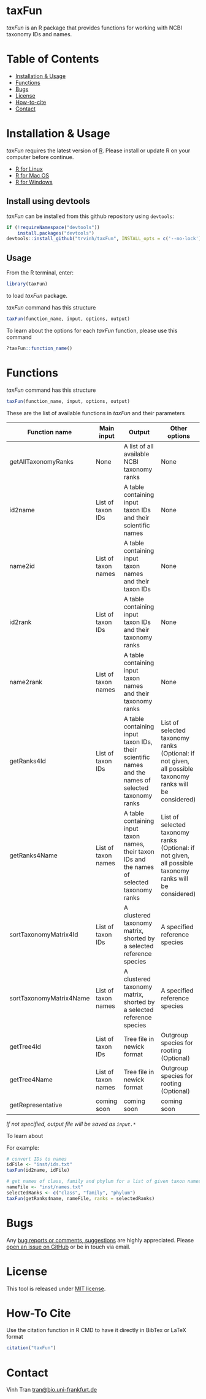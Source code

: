 # taxFun

*taxFun* is an R package that provides functions for working with NCBI taxonomy IDs and names.

# Table of Contents
* [Installation &amp; Usage](#installation--usage)
* [Functions](#functions)
* [Bugs](#bugs)
* [License](#license)
* [How-to-cite](#how-to-cite)
* [Contact](#contact)

# Installation & Usage
*taxFun* requires the latest version of [R](https://cran.r-project.org). Please install or update R on your computer before continue.

* [R for Linux](https://cran.r-project.org/bin/linux/)
* [R for Mac OS](https://cran.r-project.org/bin/macosx/)
* [R for Windows](https://cran.r-project.org/bin/windows/base/)

## Install using devtools
*taxFun* can be installed from this github repository using `devtools`:

```r
if (!requireNamespace("devtools"))
    install.packages("devtools")
devtools::install_github("trvinh/taxFun", INSTALL_opts = c('--no-lock'), build_vignettes = TRUE)
```

## Usage

From the R terminal, enter:
```r
library(taxFun)
```

to load *taxFun* package. 

*taxFun* command has this structure
```r
taxFun(function_name, input, options, output)
```

To learn about the options for each *taxFun* function, please use this command
```r
?taxFun::function_name()
```

# Functions
*taxFun* command has this structure
```r
taxFun(function_name, input, options, output)
```

These are the list of available functions in *taxFun* and their parameters

| Function name | <img width=300/>Main input | <img width=400/>Output | Other options |
|---|---|---|---|
| getAllTaxonomyRanks | None | A list of all available NCBI taxonomy ranks | None |
| id2name | List of taxon IDs | A table containing input taxon IDs and their scientific names | None |
| name2id | List of taxon names | A table containing input taxon names and their taxon IDs | None |
| id2rank | List of taxon IDs | A table containing input taxon IDs and their taxonomy ranks | None |
| name2rank | List of taxon names | A table containing input taxon names and their taxonomy ranks | None |
| getRanks4Id | List of taxon IDs | A table containing input taxon IDs, their scientific names and the names of selected taxonomy ranks | List of selected taxonomy ranks (Optional: if not given, all possible taxonomy ranks will be considered) |
| getRanks4Name | List of taxon names | A table containing input taxon names, their taxon IDs and the names of selected taxonomy ranks | List of selected taxonomy ranks (Optional: if not given, all possible taxonomy ranks will be considered) |
| sortTaxonomyMatrix4Id | List of taxon IDs | A clustered taxonomy matrix, shorted by a selected reference species | A specified reference species |
| sortTaxonomyMatrix4Name | List of taxon names | A clustered taxonomy matrix, shorted by a selected reference species | A specified reference species |
| getTree4Id | List of taxon IDs | Tree file in newick format | Outgroup species for rooting (Optional) |
| getTree4Name | List of taxon names | Tree file in newick format | Outgroup species for rooting (Optional) |
| getRepresentative | coming soon | coming soon | coming soon |

*If not specified, output file will be saved as `input.*`*

To learn about 

For example:

```r
# convert IDs to names
idFile <- "inst/ids.txt"
taxFun(id2name, idFile)

# get names of class, family and phylum for a list of given taxon names
nameFile <- "inst/names.txt"
selectedRanks <- c("class", "family", "phylum")
taxFun(getRanks4name, nameFile, ranks = selectedRanks)
```

# Bugs
Any [bug reports or comments, suggestions](https://github.com/BIONF/PhyloProfile/blob/master/CONTRIBUTING.md) are highly appreciated. Please [open an issue on GitHub](https://github.com/BIONF/PhyloProfile/issues/new) or be in touch via email.

# License
This tool is released under [MIT license](https://github.com/BIONF/PhyloProfile/blob/master/LICENSE).

# How-To Cite
Use the citation function in R CMD to have it directly in BibTex or LaTeX format
```r
citation("taxFun")
```
# Contact
Vinh Tran
tran@bio.uni-frankfurt.de
